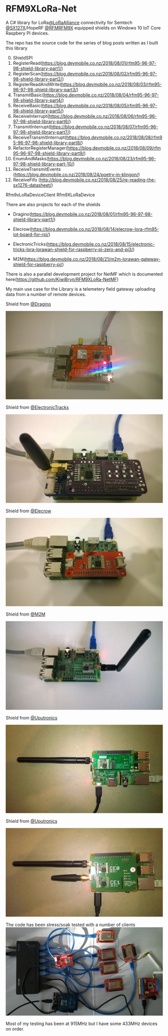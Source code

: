 # RFM9XLoRa-Net
A C# library for LoRa[@LoRaAlliance](https://lora-alliance.org/) connectivity for Semtech [@SX127X](https://www.semtech.com/products/wireless-rf/lora-transceivers/SX1276)/HopeRF [@RFMRFM9X](http://www.hoperf.com/rf_transceiver/lora/RFM95W.html) equipped shields on  Windows 10 IoT Core Raspbery PI devices.

The repo has the source code for the series of blog posts written as I built this library

00. ShieldSPI
01. RegisterRead(https://blog.devmobile.co.nz/2018/08/01/rfm95-96-97-98-shield-library-part1/)
02. RegisterScan(https://blog.devmobile.co.nz/2018/08/02/rfm95-96-97-98-shield-library-part2/)
03. RegisterReadAndWrite(https://blog.devmobile.co.nz/2018/08/03/rfm95-96-97-98-shield-library-part3/)
04. TransmitBasic(https://blog.devmobile.co.nz/2018/08/04/rfm95-96-97-98-shield-library-part4/)
05. ReceiveBasic(https://blog.devmobile.co.nz/2018/08/05/rfm95-96-97-98-shield-library-part5/)
06. ReceiveInterrupt(https://blog.devmobile.co.nz/2018/08/06/rfm95-96-97-98-shield-library-part6/)
07. TransmitInterrupt(https://blog.devmobile.co.nz/2018/08/07/rfm95-96-97-98-shield-library-part7/)
08. ReceiveTransmitInterrupt(https://blog.devmobile.co.nz/2018/08/08/rfm95-96-97-98-shield-library-part8/)
09. RefactorRegisterManager(https://blog.devmobile.co.nz/2018/08/09/rfm95-96-97-98-shield-library-part9/)
10. EnumAndMasks(https://blog.devmobile.co.nz/2018/08/23/rfm95-96-97-98-shield-library-part-10/)
11. ReceiveTransmitEvents (https://blog.devmobile.co.nz/2018/08/24/poetry-in-klingon/)
12. ReceiveFifo (http://blog.devmobile.co.nz/2018/08/25/re-reading-the-sx1276-datasheet/)

Rfm9xLoRaDeviceClient
Rfm9XLoRaDevice

There are also projects for each of the shields

* Dragino(https://blog.devmobile.co.nz/2018/08/01/rfm95-96-97-98-shield-library-part1/)

* Elecrow(https://blog.devmobile.co.nz/2018/08/14/elecrow-lora-rfm95-iot-board-for-rpi/)

* ElectronicTricks(https://blog.devmobile.co.nz/2018/08/15/electronic-tricks-lora-lorawan-shield-for-raspberry-pi-zero-and-pi3/)

* M2M(https://blog.devmobile.co.nz/2018/08/21/m2m-lorawan-gateway-shield-for-raspberry-pi/)

There is also a parallel development project for NetMF which is documented here(https://github.com/KiwiBryn/RFM9XLoRa-NetMF)

My main use case for the Library is a telemetery field gateway uploading data from a number of remote devices.

Shield from [@Dragino ](http://www.dragino.com/products/lora/item/106-lora-gps-hat.html)

![LoRa GPS HAT for Raspberry Pi](DraginoRPILoRaGPSShield.jpg)

Shield from [@ElectronicTracks](https://www.tindie.com/products/electronictrik/loralorawan-shield-for-raspberry-pi-zero-and-pi3)

![Lora/LoraWan shield for Raspberry Pi Zero and PI3](LoRaElectronicsTricksShield.jpg)

Shield from [@Elecrow](https://www.elecrow.com/lora-rfm95-iot-board-for-rpi.html)

![Lora RFM95 IOT Board for RPI](LoRaElecrowShield.jpg)

Shield from [@M2M](https://www.tindie.com/products/m2m/1-channel-lorawan-gateway-shield-for-raspberry-pi/)

![1 Channel LoRaWan Gateway Shield for Raspberry Pi](M2MLoRaShield.jpg)

Shield from [@Uputronics](https://store.uputronics.com/index.php?route=product/product&path=61&product_id=99)

![Raspberry PiZero LoRa(TM) Expansion Board](UputronicsRPIZeroShield.jpg)

Shield from [@Uputronics](https://store.uputronics.com/index.php?route=product/product&path=61&product_id=68)

![Raspberry Pi+ LoRa(TM) Expansion Board](UputronicsRPIPlusShield.jpg)

The code has been stress/soak tested with a number of clients
![@StressTester](LoRaStress.jpg)

Most of my testing has been at 915MHz but I have some 433MHz devices on order. 


